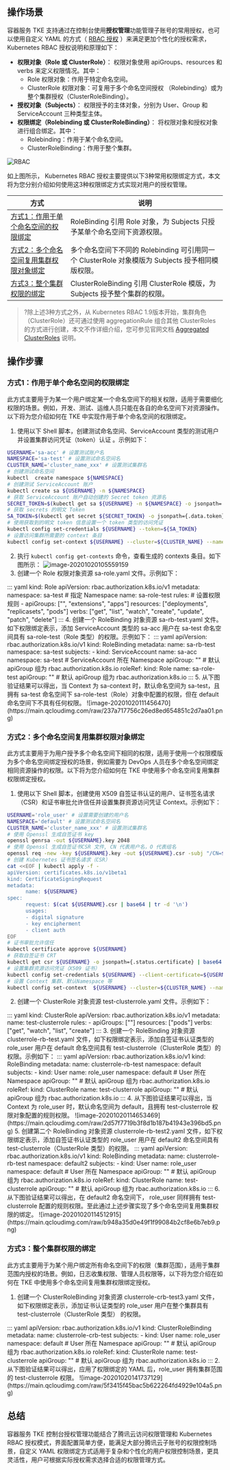 ## 操作场景

容器服务 TKE 支持通过在控制台使用**授权管理**功能管理子账号的常用授权，也可以使用自定义 YAML 的方式（ [RBAC 授权](https://kubernetes.io/zh/docs/reference/access-authn-authz/rbac/) ）来满足更加个性化的授权需求，Kubernetes RBAC 授权说明和原理如下：

- **权限对象（Role 或 ClusterRole）**： 权限对象使用 apiGroups、resources 和 verbs 来定义权限情况。其中：
	- Role 权限对象：作用于特定命名空间。
	- ClusterRole 权限对象：可复用于多个命名空间授权 （Rolebinding）或为整个集群授权（ClusterRoleBinding）。
- **授权对象（Subjects）**： 权限授予的主体对象，分别为 User、Group 和 ServiceAccount 三种类型主体。
- **权限绑定（Rolebinding 或 ClusterRoleBinding）**： 将权限对象和授权对象进行组合绑定。其中：
	- Rolebinding：作用于某个命名空间。
	- ClusterRoleBinding：作用于整个集群。

![RBAC](https://main.qcloudimg.com/raw/4ec83327aca864ded5798c1018d39d8e.jpg)


如上图所示， Kubernetes RBAC 授权主要提供以下3种常用权限绑定方式，本文将为您分别介绍如何使用这3种权限绑定方式实现对用户的授权管理。


|方式 | 说明 | 
|---------|---------|
| [方式1：作用于单个命名空间的权限绑定](#way1) |  RoleBinding 引用 Role 对象，为 Subjects 只授予某单个命名空间下资源权限。 |
|[方式2：多个命名空间复用集群权限对象绑定](#way2) | 多个命名空间下不同的 Rolebinding 可引用同一个 ClusterRole 对象模版为 Subjects 授予相同模版权限。 | 
|[方式3：整个集群权限的绑定](#way3) | ClusterRoleBinding 引用 ClusterRole 模版，为 Subjects 授予整个集群的权限。 | 


>?除上述3种方式之外，从 Kubernetes RBAC 1.9版本开始，集群角色（ClusterRole）还可通过使用 aggregationRule 组合其他 ClusterRoles 的方式进行创建，本文不作详细介绍，您可参见官网文档 [Aggregated ClusterRoles]( https://kubernetes.io/zh/docs/reference/access-authn-authz/rbac/#aggregated-clusterroles) 说明。






## 操作步骤


### 方式1：作用于单个命名空间的权限绑定[](id:way1)

此方式主要用于为某一个用户绑定某一个命名空间下的相关权限，适用于需要细化权限的场景。例如，开发、测试、运维人员只能在各自的命名空间下对资源操作。以下将为您介绍如何在 TKE 中实现作用于单个命名空间的权限绑定。

1. 使用以下 Shell 脚本，创建测试命名空间、ServiceAccount  类型的测试用户并设置集群访问凭证（token）认证 。示例如下：
```bash
USERNAME='sa-acc' # 设置测试账户名
NAMESPACE='sa-test' # 设置测试命名空间名
CLUSTER_NAME='cluster_name_xxx' # 设置测试集群名
# 创建测试命名空间
kubectl  create namespace ${NAMESPACE} 
# 创建测试 ServiceAccount 账户
kubectl create sa ${USERNAME} -n ${NAMESPACE} 
# 获取 ServiceAccount 账户自动创建的 Secret token 资源名
SECRET_TOKEN=$(kubectl get sa ${USERNAME} -n ${NAMESPACE} -o jsonpath='{.secrets[0].name}')
# 获取 secrets 的明文 Token
SA_TOKEN=$(kubectl get secret ${SECRET_TOKEN} -o jsonpath={.data.token} -n sa-test | base64 -d)
# 使用获取到的明文 token 信息设置一个 token 类型的访问凭证
kubectl config set-credentials ${USERNAME} --token=${SA_TOKEN}
# 设置访问集群所需要的 context 条目
kubectl config set-context ${USERNAME} --cluster=${CLUSTER_NAME} --namespace=${NAMESPACE} --user=${USERNAME}
```
2. 执行 `kubectl config get-contexts` 命令，查看生成的 contexts 条目。如下图所示： 
![image-20201020105559159](https://main.qcloudimg.com/raw/40f7223c29d2c78b5e1671afe28933ba.png)
3. 创建一个 Role 权限对象资源 sa-role.yaml 文件。示例如下：
<dx-codeblock>
:::  yaml
kind: Role
apiVersion: rbac.authorization.k8s.io/v1
metadata: 
  namespace: sa-test # 指定 Namespace
  name: sa-role-test
rules: # 设置权限规则
- apiGroups: ["", "extensions", "apps"]
  resources: ["deployments", "replicasets", "pods"]
  verbs: ["get", "list", "watch", "create", "update", "patch", "delete"]
:::
</dx-codeblock>
4. 创建一个 RoleBinding 对象资源 sa-rb-test.yaml 文件。如下权限绑定表示，添加 ServiceAccount 类型的 sa-acc 用户在 sa-test 命名空间具有 sa-role-test（Role 类型）的权限。示例如下：
<dx-codeblock>
:::  yaml
apiVersion: rbac.authorization.k8s.io/v1
kind: RoleBinding
metadata: 
  name: sa-rb-test
  namespace: sa-test 
subjects: 
- kind: ServiceAccount
  name: sa-acc
  namespace: sa-test # ServiceAccount 所在 Namespace 
  apiGroup: ""  # 默认 apiGroup 组为 rbac.authorization.k8s.io
roleRef: 
  kind: Role
  name: sa-role-test
  apiGroup: ""  # 默认 apiGroup 组为 rbac.authorization.k8s.io
:::
</dx-codeblock>
5. 从下图验证结果可以得出，当 Context 为 sa-context 时，默认命名空间为 sa-test，且拥有 sa-test 命名空间下 sa-role-test（Role）对象中配置的权限，但在 default 命名空间下不具有任何权限。
![image-20201020111456470](https://main.qcloudimg.com/raw/237a717756c26ed8ed654851c2d7aa01.png)




### 方式2：多个命名空间复用集群权限对象绑定[](id:way2)

此方式主要用于为用户授予多个命名空间下相同的权限，适用于使用一个权限模版为多个命名空间绑定授权的场景，例如需要为 DevOps 人员在多个命名空间绑定相同资源操作的权限。以下将为您介绍如何在 TKE 中使用多个命名空间复用集群权限绑定授权。

1. 使用以下 Shell 脚本，创建使用 X509 自签证书认证的用户、证书签名请求（CSR）和证书审批允许信任并设置集群资源访问凭证 Context。示例如下：
```bash
USERNAME='role_user' # 设置需要创建的用户名
NAMESPACE='default' # 设置测试命名空间名
CLUSTER_NAME='cluster_name_xxx' # 设置测试集群名
# 使用 Openssl 生成自签证书 key
openssl genrsa -out ${USERNAME}.key 2048
# 使用 Openssl 生成自签证书CSR 文件, CN 代表用户名，O 代表组名
openssl req -new -key ${USERNAME}.key -out ${USERNAME}.csr -subj "/CN=${USERNAME}/O=${USERNAME}" 
# 创建 Kubernetes 证书签名请求（CSR）
cat <<EOF | kubectl apply -f -
apiVersion: certificates.k8s.io/v1beta1
kind: CertificateSigningRequest
metadata:
      name: ${USERNAME}
spec:
      request: $(cat ${USERNAME}.csr | base64 | tr -d '\n')
      usages:
      - digital signature
      - key encipherment
      - client auth
EOF
# 证书审批允许信任
kubectl certificate approve ${USERNAME}
# 获取自签证书 CRT
kubectl get csr ${USERNAME} -o jsonpath={.status.certificate} | base64 --decode > ${USERNAME}.crt
# 设置集群资源访问凭证（X509 证书）
kubectl config set-credentials ${USERNAME} --client-certificate=${USERNAME}.crt --client-key=${USERNAME}.key
# 设置 Context 集群、默认Namespace 等
kubectl config set-context  ${USERNAME} --cluster=${CLUSTER_NAME} --namespace=${NAMESPACE} --user=${USERNAME}
```
2. 创建一个 ClusterRole 对象资源 test-clusterrole.yaml 文件。示例如下：
<dx-codeblock>
:::  yaml
kind: ClusterRole
apiVersion: rbac.authorization.k8s.io/v1
metadata: 
  name: test-clusterrole
rules: 
- apiGroups: [""]
  resources: ["pods"]
  verbs: ["get", "watch", "list", "create"]
:::
</dx-codeblock>
3. 创建一个 RoleBinding 对象资源 clusterrole-rb-test.yaml 文件，如下权限绑定表示，添加自签证书认证类型的 role_user 用户在 default 命名空间具有 test-clusterrole（ClusterRole 类型）的权限。示例如下：
<dx-codeblock>
:::  yaml
apiVersion: rbac.authorization.k8s.io/v1
kind: RoleBinding
metadata: 
  name: clusterrole-rb-test
  namespace: default 
subjects: 
- kind: User
  name: role_user
  namespace: default # User 所在 Namespace 
  apiGroup: ""  # 默认 apiGroup 组为 rbac.authorization.k8s.io
roleRef: 
  kind: ClusterRole
  name: test-clusterrole
  apiGroup: ""  # 默认 apiGroup 组为 rbac.authorization.k8s.io
:::
</dx-codeblock>
4. 从下图验证结果可以得出，当 Context 为 role_user 时，默认命名空间为 default，且拥有 test-clusterrole 权限对象配置的规则权限。
![image-20201020114653469](https://main.qcloudimg.com/raw/2d57f7719b3f8d1b187b41943e396bd5.png)
5. 创建第二个  RoleBinding 对象资源 clusterrole-rb-test2.yaml 文件，如下权限绑定表示，添加自签证书认证类型的 role_user 用户在 default2 命名空间具有 test-clusterrole（ClusterRole 类型）的权限。
<dx-codeblock>
:::  yaml
apiVersion: rbac.authorization.k8s.io/v1
kind: RoleBinding
metadata: 
  name: clusterrole-rb-test
  namespace: default2 
subjects: 
- kind: User
  name: role_user
  namespace: default # User 所在 Namespace 
  apiGroup: ""  # 默认 apiGroup 组为 rbac.authorization.k8s.io
roleRef: 
  kind: ClusterRole
  name: test-clusterrole
  apiGroup: ""  # 默认 apiGroup 组为 rbac.authorization.k8s.io
:::
</dx-codeblock>
6. 从下图验证结果可以得出，在 default2 命名空间下， role_user 同样拥有 test-clusterrole 配置的规则权限。至此通过上述步骤实现了多个命名空间复用集群权限的绑定。
![image-20201020114512915](https://main.qcloudimg.com/raw/b948a35d0e49f1f99084b2cf8e6b7eb9.png)



### 方式3：整个集群权限的绑定[](id:way3)

此方式主要用于为某个用户绑定所有命名空间下的权限（集群范围），适用于集群范围内授权的场景。例如，日志收集权限、管理人员权限等，以下将为您介绍在如何在 TKE 中使用多个命名空间复用集群权限绑定授权。

1. 创建一个 ClusterRoleBinding 对象资源 clusterrole-crb-test3.yaml 文件，如下权限绑定表示，添加证书认证类型的 role_user 用户在整个集群具有 test-clusterrole（ClusterRole 类型） 的权限。
<dx-codeblock>
:::  yaml
apiVersion: rbac.authorization.k8s.io/v1
kind: ClusterRoleBinding
metadata: 
  name: clusterrole-crb-test
subjects: 
- kind: User
  name: role_user
  namespace: default # User 所在 Namespace 
  apiGroup: ""  # 默认 apiGroup 组为 rbac.authorization.k8s.io
roleRef: 
  kind: ClusterRole
  name: test-clusterrole
  apiGroup: ""  # 默认 apiGroup 组为 rbac.authorization.k8s.io
:::
</dx-codeblock>
2. 从下图验证结果可以得出，应用了权限绑定的 YAML 后，role_user 拥有集群范围的 test-clusterrole 权限。
![image-20201020141737129](https://main.qcloudimg.com/raw/5f3415f45bac5b622264fd4929e104a5.png)



## 总结

容器服务 TKE 控制台授权管理功能结合了腾讯云访问权限管理和 Kubernetes RBAC 授权模式，界面配置简单方便，能满足大部分腾讯云子账号的权限控制场景，自定义 YAML 权限绑定方式适用于复杂和个性化的用户权限控制场景，更具灵活性，用户可根据实际授权需求选择合适的权限管理方式。

